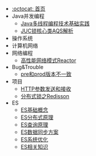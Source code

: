 - [:octocat: 首页](/README)
- Java并发编程
  - [Java多线程编程技术基础实践](/md/Java并发编程/Java多线程编程技术实践.md)
  - [JUC锁核心类AQS解析](/md/Java并发编程/Java锁核心类AQS解析.md)
- 操作系统
- 计算机网络
- 网络编程
  - [高性能网络模式Reactor](/md/网络编程/从IO多路复用到Reactor.md)
- Bug&Trouble
  - [pre和prod版本不一致](/md/Bug&Trouble/pre-prod-diff-bug.md)
- 项目
  - [HTTP参数发送和接收](/md/项目/HTTP参数发送和接收.md)
  - [分布式锁之Redisson](/md/项目/分布式锁之Redisson.md)
- ES
  - [ES基础概念](/md/ES/ES基础概念.md)
  - [ES分布式原理](/md/ES/ES分布式原理.md)
  - [ES查询原理](/md/ES/ES查询原理.md)
  - [ES数据同步方案](/md/ES/ES数据同步方案.md)
  - [ES系统优化](/md/ES/ES系统优化.md)
  - [ES相关知识](/md/ES/ES相关知识.md)